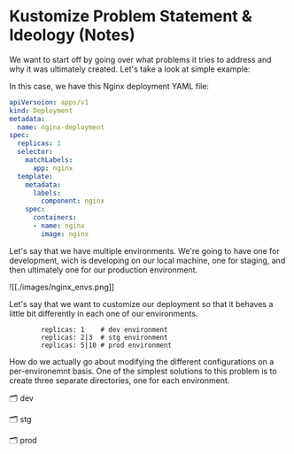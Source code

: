 # Kustomize Problem Statement & Ideology (Notes)

We want to start off by going over what problems it tries to address and why it was ultimately created. Let's take a look at simple example:

In this case, we have this Nginx deployment YAML file:
```yaml
apiVersoion: apps/v1
kind: Deployment
metadata:
  name: nginx-deployment
spec:
  replicas: 1
  selector:
    matchLabels:
      app: nginx
  template:
    metadata:
      labels:
        component: nginx
    spec:
      containers:
      - name: nginx
        image: nginx
```

Let's say that we have multiple environments. We're going to have one for development, wich is developing on our local machine, one for staging, and then ultimately one for our production environment.

![[./images/nginx_envs.png]]

Let's say that we want to customize our deployment so that it behaves a little bit differently in each one of our environments.

```Shell
		replicas: 1    # dev environment
		replicas: 2|3  # stg environment
		replicas: 5|10 # prod environment   
```

How do we actually go about modifying the different configurations on a per-environemnt basis.
One of the simplest solutions to this problem is to create three separate directories, one for each environment. 

🗂️  dev 

🗂️  stg

🗂️  prod


